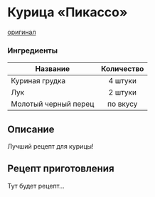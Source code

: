 # Курица «Пикассо»
[оригинал](https://eda.ru/recepty/osnovnye-blyuda/kurica-pikasso-25902)

### Ингредиенты
| Название        	| Количество    |
| -------------   	|:-------------:|
| Куриная грудка 	| 4 штуки 		|
| Лук 				| 2 штуки 		|
| Молотый черный перец 				| по вкусу		|

## Описание
Лучший рецепт для курицы!

## Рецепт приготовления
Тут будет рецепт...
